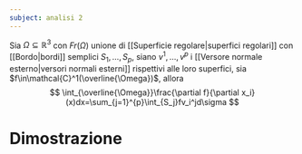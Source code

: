 ```yaml
---
subject: analisi 2
---
```

Sia  $\Omega\subseteq\mathbb{R}^3$ con $Fr(\Omega)$ unione di [[Superficie regolare|superfici regolari]] con [[Bordo|bordi]] semplici $S_1,\dots,S_p$, siano $v^1,\dots,v^p$ i [[Versore normale esterno|versori normali esterni]] rispettivi alle loro superfici, sia $f\in\mathcal{C}^1(\overline{\Omega})$, allora
$$
\int_{\overline{\Omega}}\frac{\partial f}{\partial x_i}(x)dx=\sum_{j=1}^{p}\int_{S_j}fv_i^jd\sigma
$$
# Dimostrazione